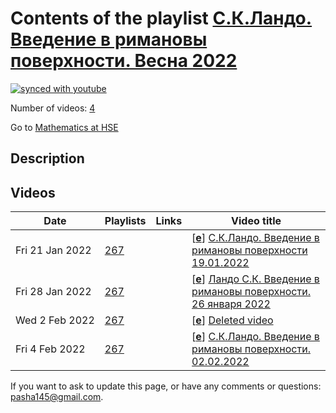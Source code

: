 # Contents of the playlist [С.К.Ландо. Введение в римановы поверхности. Весна 2022](https://www.youtube.com/playlist?list=PLq3E5oubNNoClc8jt7eTwdpw8_91aCp8F)

[![synced with youtube](https://img.shields.io/github/last-commit/mathphysschool/mathphysschool.github.io/autoupdate1?label=synced%20with%20youtube)](https://github.com/mathphysschool/mathphysschool.github.io/commits/autoupdate1)

Number of videos: [4](#videos)

Go to [Mathematics at HSE](../README.md)

## Description



## Videos

|Date|Playlists|Links|Video title|
|---|---|---|---|
| Fri&nbsp;21&nbsp;Jan&nbsp;2022 | [267](../playlists/267 "С.К.Ландо. Введение в римановы поверхности. Весна 2022") |  | [[**e**](https://studio.youtube.com/video/UyULiTTFcT4/edit "Edit")] [С.К.Ландо. Введение в римановы поверхности 19.01.2022](https://www.youtube.com/watch?v=UyULiTTFcT4&list=PLq3E5oubNNoClc8jt7eTwdpw8_91aCp8F) |
| Fri&nbsp;28&nbsp;Jan&nbsp;2022 | [267](../playlists/267 "С.К.Ландо. Введение в римановы поверхности. Весна 2022") |  | [[**e**](https://studio.youtube.com/video/qha8FtpIP_Q/edit "Edit")] [Ландо С.К. Введение в римановы поверхности. 26 января 2022](https://www.youtube.com/watch?v=qha8FtpIP_Q&list=PLq3E5oubNNoClc8jt7eTwdpw8_91aCp8F) |
| Wed&nbsp;2&nbsp;Feb&nbsp;2022 | [267](../playlists/267 "С.К.Ландо. Введение в римановы поверхности. Весна 2022") |  | [[**e**](https://studio.youtube.com/video/XDBMEi08w14/edit "Edit")] [Deleted video](https://www.youtube.com/watch?v=XDBMEi08w14&list=PLq3E5oubNNoClc8jt7eTwdpw8_91aCp8F "This video is unavailable.") |
| Fri&nbsp;4&nbsp;Feb&nbsp;2022 | [267](../playlists/267 "С.К.Ландо. Введение в римановы поверхности. Весна 2022") |  | [[**e**](https://studio.youtube.com/video/DbgCkbmgnVw/edit "Edit")] [С.К.Ландо. Введение в римановы поверхности. 02.02.2022](https://www.youtube.com/watch?v=DbgCkbmgnVw&list=PLq3E5oubNNoClc8jt7eTwdpw8_91aCp8F) |


 If you want to ask to update this page, or have any comments or questions: <pasha145@gmail.com>.